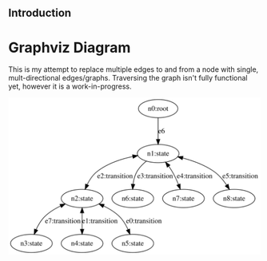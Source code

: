## Introduction

# Graphviz Diagram

This is my attempt to replace multiple edges to and from a node with single, mult-directional edges/graphs. Traversing the graph isn't fully functional yet, however it is a work-in-progress.

![alt text](https://github.com/maxthemage/Jaseci_Assignment_2/blob/master/graphviz.svg)
